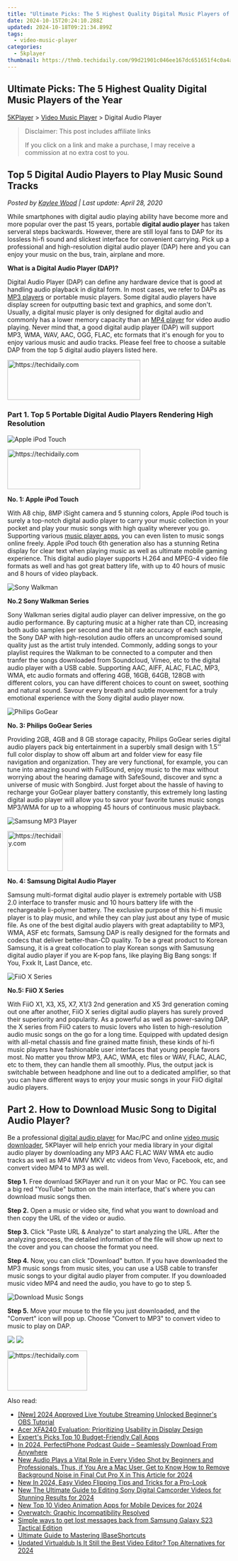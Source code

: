 ```yaml
---
title: "Ultimate Picks: The 5 Highest Quality Digital Music Players of the Year"
date: 2024-10-15T20:24:10.288Z
updated: 2024-10-18T09:21:34.899Z
tags:
  - video-music-player
categories:
  - 5kplayer
thumbnail: https://thmb.techidaily.com/99d21901c046ee167dc651651f4c0a4a5fcaa0180bc67e42c2265df29bcc90c2.png
---
```


## Ultimate Picks: The 5 Highest Quality Digital Music Players of the Year

[5KPlayer](https://tools.techidaily.com/5kplayer/products/) \> [Video Music Player](https://tools.techidaily.com/5kplayer/video-music-player/) \> Digital Audio Player

>  Disclaimer: This post includes affiliate links
>
>  If you click on a link and make a purchase, I may receive a commission at no extra cost to you.
>

## Top 5 Digital Audio Players to Play Music Sound Tracks

 _Posted by [Kaylee Wood](https://www.quora.com/profile/Amanda-Hu-21) | Last update: April 28, 2020_

While smartphones with digital audio playing ability have become more and more popular over the past 15 years, portable **digital audio player** has taken serveral steps backwards. However, there are still loyal fans to DAP for its lossless hi-fi sound and slickest interface for convenient carrying. Pick up a professional and high-resolution digital audio player (DAP) here and you can enjoy your music on the bus, train, airplane and more.

**What is a Digital Audio Player (DAP)?**

Digital Audio Player (DAP) can define any hardware device that is good at handling audio playback in digital form. In most cases, we refer to DAPs as [MP3 players](https://tools.techidaily.com/5kplayer/video-music-player/) or portable music players. Some digital audio players have display screen for outputting basic text and graphics, and some don't. Usually, a digital music player is only designed for digital audio and commonly has a lower memory capacity than an [MP4 player](https://tools.techidaily.com/5kplayer/video-music-player/) for video audio playing. Never mind that, a good digital audip player (DAP) will support MP3, WMA, WAV, AAC, OGG, FLAC, etc formats that it's enough for you to enjoy various music and audio tracks. Please feel free to choose a suitable DAP from the top 5 digital audio players listed here.

<!-- affiliate ads begin -->
<a href="https://aligracehair.sjv.io/c/5597632/1868495/19272" target="_top" id="1868495">
  <img src="//a.impactradius-go.com/display-ad/19272-1868495" border="0" alt="https://techidaily.com" width="300" height="90"/>
</a>
<img height="0" width="0" src="https://aligracehair.sjv.io/i/5597632/1868495/19272" style="position:absolute;visibility:hidden;" border="0" />
<!-- affiliate ads end -->

### Part 1\. Top 5 Portable Digital Audio Players Rendering High Resolution

![Apple iPod Touch](https://www.5kplayer.com/video-music-player/img/ipod-touch.jpg) 

<!-- affiliate ads begin -->
<a href="https://aligracehair.sjv.io/c/5597632/2036481/19272" target="_top" id="2036481">
  <img src="//a.impactradius-go.com/display-ad/19272-2036481" border="0" alt="https://techidaily.com" width="300" height="90"/>
</a>
<img height="0" width="0" src="https://aligracehair.sjv.io/i/5597632/2036481/19272" style="position:absolute;visibility:hidden;" border="0" />
<!-- affiliate ads end -->

**No. 1: Apple iPod Touch** 

With A8 chip, 8MP iSight camera and 5 stunning colors, Apple iPod touch is surely a top-notch digital audio player to carry your music collection in your pocket and play your music songs with high quality wherever you go. Supporting various [music player apps](https://tools.techidaily.com/5kplayer/video-music-player/), you can even listen to music songs online freely. Apple iPod touch 6th generation also has a stunning Retina display for clear text when playing music as well as ultimate mobile gaming experience. This digital audio player supports H.264 and MPEG-4 video file formats as well and has got great battery life, with up to 40 hours of music and 8 hours of video playback. 

![Sony Walkman](https://www.5kplayer.com/video-music-player/img/sony-walkman.jpg) 

**No.2 Sony Walkman Series** 

Sony Walkman series digital audio player can deliver impressive, on the go audio performance. By capturing music at a higher rate than CD, increasing both audio samples per second and the bit rate accuracy of each sample, the Sony DAP with high-resolution audio offers an uncompromised sound quality just as the artist truly intended. Commonly, adding songs to your playlist requires the Walkman to be connected to a computer and then tranfer the songs downloaded from Soundcloud, Vimeo, etc to the digital audio player with a USB cable. Supporting AAC, AIFF, ALAC, FLAC, MP3, WMA, etc audio formats and offering 4GB, 16GB, 64GB, 128GB with different colors, you can have different choices to count on sweet, soothing and natural sound. Savour every breath and subtle movement for a truly emotional experience with the Sony digital audio player now. 

![Philips GoGear](https://www.5kplayer.com/video-music-player/img/philip-gogear.jpg) 

**No. 3: Philips GoGear Series**

Providing 2GB, 4GB and 8 GB storage capacity, Philips GoGear series digital audio players pack big entertainment in a superbly small design with 1.5'' full color display to show off album art and folder view for easy file navigation and organization. They are very functional, for example, you can tune into amazing sound with FullSound, enjoy music to the max without worrying about the hearing damage with SafeSound, discover and sync a universe of music with Songbird. Just forget about the hassle of having to recharge your GoGear player battery constantly, this extremely long lasting digital audio player will allow you to savor your favorite tunes music songs MP3/WMA for up to a whopping 45 hours of continuous music playback. 

![Samsung MP3 Player](https://www.5kplayer.com/video-music-player/img/samsung-dap.jpg) 

<!-- affiliate ads begin -->
<a href="https://25home.pxf.io/c/5597632/2148637/16836" target="_top" id="2148637">
  <img src="//a.impactradius-go.com/display-ad/16836-2148637" border="0" alt="https://techidaily.com" width="125" height="90"/>
</a>
<img height="0" width="0" src="https://25home.pxf.io/i/5597632/2148637/16836" style="position:absolute;visibility:hidden;" border="0" />
<!-- affiliate ads end -->

**No. 4: Samsung Digital Audio Player**

Samsung multi-format digital audio player is extremely portable with USB 2.0 interface to transfer music and 10 hours battery life with the rechargeable li-polymer battery. The exclusive purpose of this hi-fi music player is to play music, and while they can play just about any type of music file. As one of the best digital audio players with great adaptability to MP3, WMA, ASF etc formats, Samsung DAP is really designed for the formats and codecs that deliver better-than-CD quality. To be a great product to Korean Samsung, it is a great collocation to play Korean songs with Samusung digital audio player if you are K-pop fans, like playing Big Bang songs: If You, Fxxk It, Last Dance, etc. 

![FiiO X Series](https://www.5kplayer.com/video-music-player/img/fiio-dap.jpg) 

**No.5: FiiO X Series**

With FiiO X1, X3, X5, X7, X1/3 2nd generation and X5 3rd generation coming out one after another, FiiO X series digital audio players has surely proved their superiority and popularity. As a powerful as well as power-saving DAP, the X series from FiiO caters to music lovers who listen to high-resolution audio music songs on the go for a long time. Equipped with updated design with all-metal chassis and fine grained matte finish, these kinds of hi-fi music players have fashionable user interfaces that young people favors most. No matter you throw MP3, AAC, WMA, etc files or WAV, FLAC, ALAC, etc to them, they can handle them all smoothly. Plus, the output jack is switchable between headphone and line out to a dedicated amplifier, so that you can have different ways to enjoy your music songs in your FiiO digital audio players. 

## Part 2\. How to Download Music Song to Digital Audio Player?

Be a professional [digital audio player](https://tools.techidaily.com/5kplayer/video-music-player/) for Mac/PC and online [video music downloader](https://tools.techidaily.com/5kplayer/youtube-download/), 5KPlayer will help enrich your media library in your digital audio player by downloading any MP3 AAC FLAC WAV WMA etc audio tracks as well as MP4 WMV MKV etc videos from Vevo, Facebook, etc, and convert video MP4 to MP3 as well.

**Step 1.** Free download 5KPlayer and run it on your Mac or PC. You can see a big red "YouTube" button on the main interface, that's where you can download music songs then.

**Step 2.** Open a music or video site, find what you want to download and then copy the URL of the video or audio.

**Step 3.** Click "Paste URL & Analyze" to start analyzing the URL. After the analyzing process, the detailed information of the file will show up next to the cover and you can choose the format you need.

**Step 4.** Now, you can click "Download" button. If you have downloaded the MP3 music songs from music sites, you can use a USB cable to transfer music songs to your digital audio player from computer. If you downloaded music video MP4 and need the audio, you have to go to step 5.

![Download Music Songs](https://www.5kplayer.com/video-music-player/img/play-dat-video-5kplayer.jpg) 

**Step 5.** Move your mouse to the file you just downloaded, and the "Convert" icon will pop up. Choose "Convert to MP3" to convert video to music to play on DAP.

[![](https://www.5kplayer.com/video-music-player/../button/freedownwhitewin.png)](https://tools.techidaily.com/5kplayer/products/) [![](https://www.5kplayer.com/video-music-player/../button/freedownbackmac.png)](https://tools.techidaily.com/5kplayer/products/)

<!-- affiliate ads begin -->
<a href="https://aligracehair.sjv.io/c/5597632/2135353/19272" target="_top" id="2135353">
  <img src="//a.impactradius-go.com/display-ad/19272-2135353" border="0" alt="https://techidaily.com" width="180" height="90"/>
</a>
<img height="0" width="0" src="https://aligracehair.sjv.io/i/5597632/2135353/19272" style="position:absolute;visibility:hidden;" border="0" />
<!-- affiliate ads end -->

<ins class="adsbygoogle"
     style="display:block"
     data-ad-format="autorelaxed"
     data-ad-client="ca-pub-7571918770474297"
     data-ad-slot="1223367746"></ins>

<ins class="adsbygoogle"
     style="display:block"
     data-ad-client="ca-pub-7571918770474297"
     data-ad-slot="8358498916"
     data-ad-format="auto"
     data-full-width-responsive="true"></ins>

<span class="atpl-alsoreadstyle">Also read:</span>
<div><ul>
<li><a href="https://youtube-docs.techidaily.com/024-approved-live-youtube-streaming-unlocked-beginners-obs-tutorial/"><u>[New] 2024 Approved Live Youtube Streaming Unlocked Beginner's OBS Tutorial</u></a></li>
<li><a href="https://buynow-help.techidaily.com/acer-xfa240-evaluation-prioritizing-usability-in-display-design/"><u>Acer XFA240 Evaluation: Prioritizing Usability in Display Design</u></a></li>
<li><a href="https://screen-mirroring-recording.techidaily.com/experts-picks-top-10-budget-friendly-call-apps/"><u>Expert's Picks Top 10 Budget-Friendly Call Apps</u></a></li>
<li><a href="https://extra-support.techidaily.com/in-2024-perfectiphone-podcast-guide-seamlessly-download-from-anywhere/"><u>In 2024, PerfectiPhone Podcast Guide – Seamlessly Download From Anywhere</u></a></li>
<li><a href="https://video-creation-software.techidaily.com/new-audio-plays-a-vital-role-in-every-video-shot-by-beginners-and-professionals-thus-if-you-are-a-mac-user-get-to-know-how-to-remove-background-noise-in-fin/"><u>New Audio Plays a Vital Role in Every Video Shot by Beginners and Professionals. Thus, if You Are a Mac User, Get to Know How to Remove Background Noise in Final Cut Pro X in This Article for 2024</u></a></li>
<li><a href="https://video-creation-software.techidaily.com/new-in-2024-easy-video-flipping-tips-and-tricks-for-a-pro-look/"><u>New In 2024, Easy Video Flipping Tips and Tricks for a Pro-Look</u></a></li>
<li><a href="https://video-creation-software.techidaily.com/new-the-ultimate-guide-to-editing-sony-digital-camcorder-videos-for-stunning-results-for-2024/"><u>New The Ultimate Guide to Editing Sony Digital Camcorder Videos for Stunning Results for 2024</u></a></li>
<li><a href="https://video-creation-software.techidaily.com/new-top-10-video-animation-apps-for-mobile-devices-for-2024/"><u>New Top 10 Video Animation Apps for Mobile Devices for 2024</u></a></li>
<li><a href="https://graphic-issues.techidaily.com/overwatch-graphic-incompatibility-resolved/"><u>Overwatch: Graphic Incompatibility Resolved</u></a></li>
<li><a href="https://techidaily.com/simple-ways-to-get-lost-messages-back-from-samsung-galaxy-s23-tactical-edition-by-fonelab-android-recover-messages/"><u>Simple ways to get lost messages back from Samsung Galaxy S23 Tactical Edition</u></a></li>
<li><a href="https://fox-ssl.techidaily.com/ultimate-guide-to-mastering-ibaseshortcuts/"><u>Ultimate Guide to Mastering IBaseShortcuts</u></a></li>
<li><a href="https://video-creation-software.techidaily.com/updated-virtualdub-is-it-still-the-best-video-editor-top-alternatives-for-2024/"><u>Updated Virtualdub Is It Still the Best Video Editor? Top Alternatives for 2024</u></a></li>
</ul></div>

